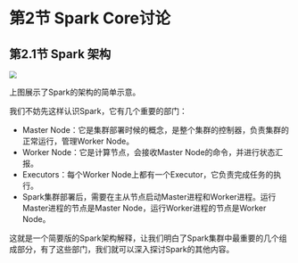 # 第2节 Spark Core讨论

## 第2.1节 Spark 架构

<img src="https://github.com/luzhouxiaobai/Big-Data-Review/blob/master/file/spark/spark架构.jpg" style="zoom:80%;" />

上图展示了Spark的架构的简单示意。

我们不妨先这样认识Spark，它有几个重要的部门：

- Master Node：它是集群部署时候的概念，是整个集群的控制器，负责集群的正常运行，管理Worker Node。
- Worker Node：它是计算节点，会接收Master Node的命令，并进行状态汇报。
- Executors：每个Worker Node上都有一个Executor，它负责完成任务的执行。
- Spark集群部署后，需要在主从节点启动Master进程和Worker进程。运行Master进程的节点是Master Node，运行Worker进程的节点是Worker Node。

这就是一个简要版的Spark架构解释，让我们明白了Spark集群中最重要的几个组成部分，有了这些部门，我们就可以深入探讨Spark的其他内容。
